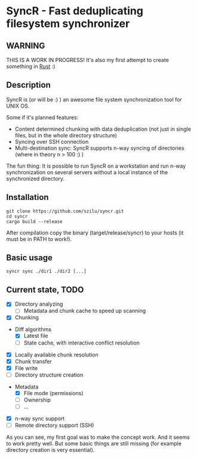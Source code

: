 SyncR - Fast deduplicating filesystem synchronizer
==================================================

WARNING
-------
THIS IS A WORK IN PROGRESS!
It's also my first attempt to create something in [Rust](https://www.rust-lang.org/) :)

Description
-----------
SyncR is (or will be :) ) an awesome file system synchronization tool for UNIX OS.

Some if it's planned features:
* Content determined chunking with data deduplication (not just in single files, but in the whole directory structure)
* Syncing over SSH connection
* Multi-destination sync: SyncR supports n-way syncing of directories (where in theory n > 100 :) )

The fun thing:
It is possible to run SyncR on a workstation and run n-way synchronization on several servers without a local instance of the synchronized directory.

Installation
------------
    git clone https://github.com/szilu/syncr.git
    cd syncr
    cargo build --release

After compilation copy the binary (target/release/syncr) to your hosts (it must be in PATH to work!).

Basic usage
-----------
    syncr sync ./dir1 ./dir2 [...]

Current state, TODO
-------------------
* [x] Directory analyzing
    * [ ] Metadata and chunk cache to speed up scanning
* [x] Chunking
* Diff algorithms
    * [x] Latest file
    * [ ] State cache, with interactive conflict resolution
* [x] Locally available chunk resolution
* [x] Chunk transfer
* [x] File write
* [ ] Directory structure creation
* Metadata
    * [x] File mode (permissions)
    * [ ] Ownership
    * [ ] ...
* [x] n-way sync support
* [ ] Remote directory support (SSH)

As you can see, my first goal was to make the concept work. And it seems to work pretty well. But some basic things are still missing (for example directory creation is very essential).
